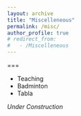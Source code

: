```yaml
---
layout: archive
title: "Miscelleneous"
permalink: /misc/
author_profile: true
# redirect_from:
#   - /Miscelleneous
---
```


===
- Teaching
- Badminton
- Tabla

_Under Construction_
